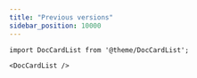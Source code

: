 ```yaml
---
title: "Previous versions"
sidebar_position: 10000
---
```

```mdx-code-block
import DocCardList from '@theme/DocCardList';

<DocCardList />
```
